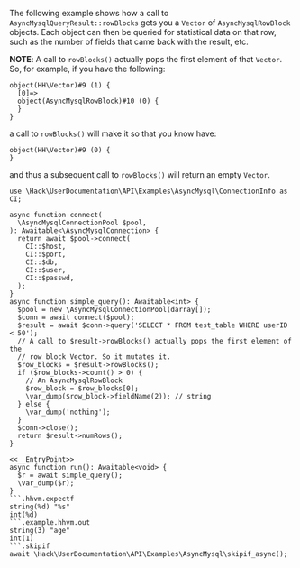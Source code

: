The following example shows how a call to `AsyncMysqlQueryResult::rowBlocks` gets you a `Vector` of `AsyncMysqlRowBlock` objects. Each object can then be queried for statistical data on that row, such as the number of fields that came back with the result, etc.

**NOTE**: A call to `rowBlocks()` actually pops the first element of that `Vector`. So, for example, if you have the following:

```
object(HH\Vector)#9 (1) {
  [0]=>
  object(AsyncMysqlRowBlock)#10 (0) {
  }
}
```

a call to `rowBlocks()` will make it so that you know have:

```
object(HH\Vector)#9 (0) {
}
```

and thus a subsequent call to `rowBlocks()` will return an empty `Vector`.

```basic-usage.php
use \Hack\UserDocumentation\API\Examples\AsyncMysql\ConnectionInfo as CI;

async function connect(
  \AsyncMysqlConnectionPool $pool,
): Awaitable<\AsyncMysqlConnection> {
  return await $pool->connect(
    CI::$host,
    CI::$port,
    CI::$db,
    CI::$user,
    CI::$passwd,
  );
}
async function simple_query(): Awaitable<int> {
  $pool = new \AsyncMysqlConnectionPool(darray[]);
  $conn = await connect($pool);
  $result = await $conn->query('SELECT * FROM test_table WHERE userID < 50');
  // A call to $result->rowBlocks() actually pops the first element of the
  // row block Vector. So it mutates it.
  $row_blocks = $result->rowBlocks();
  if ($row_blocks->count() > 0) {
    // An AsyncMysqlRowBlock
    $row_block = $row_blocks[0];
    \var_dump($row_block->fieldName(2)); // string
  } else {
    \var_dump('nothing');
  }
  $conn->close();
  return $result->numRows();
}

<<__EntryPoint>>
async function run(): Awaitable<void> {
  $r = await simple_query();
  \var_dump($r);
}
```.hhvm.expectf
string(%d) "%s"
int(%d)
```.example.hhvm.out
string(3) "age"
int(1)
```.skipif
await \Hack\UserDocumentation\API\Examples\AsyncMysql\skipif_async();
```
